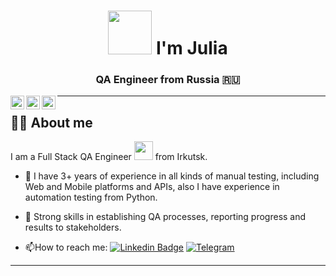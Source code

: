 <h1 align="center" ><img src="https://media.giphy.com/media/h73hZt6EyS4kpMTRRj/giphy.gif" width="70"> I'm Julia</a></h1>
<h3 align="center">QA Engineer from Russia 🇷🇺</h3>

<a href="https://www.linkedin.com/in/julia-murova">
  <img align="left" alt="LinkdeIn" width="22px" src="https://cdn.jsdelivr.net/npm/simple-icons@v3/icons/linkedin.svg" />
</a>
<a href="https://t.me/JuliaMur">
  <img align="left" alt="Abhishek's Telegram" width="22px" src="https://cdn.jsdelivr.net/npm/simple-icons@v3/icons/telegram.svg" />
</a>
<a href="https://www.instagram.com/julia_murova/">
  <img align="left" alt="Instagram" width="22px" src="https://cdn.jsdelivr.net/npm/simple-icons@v3/icons/instagram.svg" />
</a>

---

## :woman_technologist: About me
I am a Full Stack QA Engineer <img src="https://media.giphy.com/media/WUlplcMpOCEmTGBtBW/giphy.gif" width="30"> from Irkutsk.
- :telescope: I have 3+ years of experience in all kinds of manual testing, including Web and Mobile platforms and APIs, also I have experience in automation testing from Python.

- :seedling: Strong skills in establishing QA processes, reporting progress and results to stakeholders.

- :mailbox:How to reach me: [![Linkedin Badge](https://img.shields.io/badge/-JULIA_IVANOVA-blue?style=flat&logo=Linkedin&logoColor=white)](https://www.linkedin.com/in/julia-murova) [![Telegram](https://img.shields.io/badge/Telegram-2CA5E0?style=for-the-badge&logo=telegram&logoColor=white)](https://t.me/JuliaMur)

---
